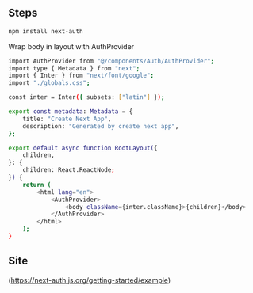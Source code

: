 ## Steps

```bash
npm install next-auth
```

Wrap body in layout with AuthProvider

```bash
import AuthProvider from "@/components/Auth/AuthProvider";
import type { Metadata } from "next";
import { Inter } from "next/font/google";
import "./globals.css";

const inter = Inter({ subsets: ["latin"] });

export const metadata: Metadata = {
    title: "Create Next App",
    description: "Generated by create next app",
};

export default async function RootLayout({
    children,
}: {
    children: React.ReactNode;
}) {
    return (
        <html lang="en">
            <AuthProvider>
                <body className={inter.className}>{children}</body>
            </AuthProvider>
        </html>
    );
}
```

## Site

(https://next-auth.js.org/getting-started/example)
